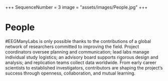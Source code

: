 +++
SequenceNumber =  3
image = "assets/images/People.jpg"
+++
# People

\#EEGManyLabs is only possible thanks to the contributions of a global network of researchers committed to improving the field. Project coordinators oversee planning and communication; lead labs manage individual study logistics; an advisory board supports rigorous design and analysis; and replication teams collect data worldwide. From early career scientists to established investigators, contributors are shaping the project’s success through openness, collaboration, and mutual learning.
